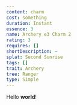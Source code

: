 ```yaml
---
content: charm
cost: something
duration: Instant
essence: 3
name: Archery e3 Charm 2
rating: 3
requires: []
shortDescription: ~
splat: Second Sunrise
tags: []
trait: Archery
tree: Ranger
type: Simple
---
```


Hello **world**!
